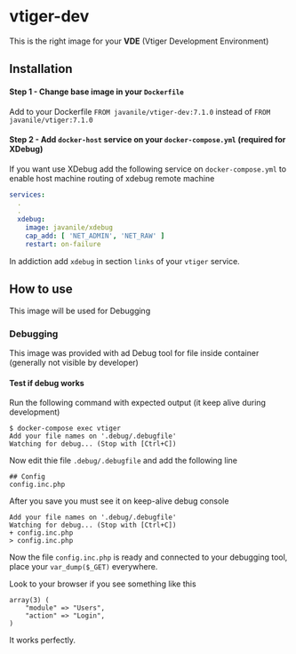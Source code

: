 # vtiger-dev

This is the right image for your **VDE** (Vtiger Development Environment)

## Installation

#### Step 1 - Change base image in your `Dockerfile`

Add to your Dockerfile `FROM javanile/vtiger-dev:7.1.0` instead of `FROM javanile/vtiger:7.1.0`

#### Step 2 - Add `docker-host` service on your `docker-compose.yml` (required for XDebug)

If you want use XDebug add the following service on `docker-compose.yml` to enable host machine routing of xdebug remote machine

```yaml
services:
  .
  .
  xdebug:
    image: javanile/xdebug
    cap_add: [ 'NET_ADMIN', 'NET_RAW' ]
    restart: on-failure   
```

In addiction add `xdebug` in section `links` of your `vtiger` service.

## How to use

This image will be used for Debugging

### Debugging

This image was provided with ad Debug tool for file inside container (generally not visible by developer)

#### Test if debug works

Run the following command with expected output (it keep alive during development)

```
$ docker-compose exec vtiger 
Add your file names on '.debug/.debugfile'
Watching for debug... (Stop with [Ctrl+C])
```

Now edit thie file `.debug/.debugfile` and add the following line

```
## Config
config.inc.php
```

After you save you must see it on keep-alive debug console
```
Add your file names on '.debug/.debugfile'
Watching for debug... (Stop with [Ctrl+C])
+ config.inc.php
> config.inc.php
```

Now the file `config.inc.php` is ready and connected to your debugging tool, place your `var_dump($_GET)` everywhere.

Look to your browser if you see something like this

```
array(3) (
    "module" => "Users",
    "action" => "Login",
)
```

It works perfectly.
